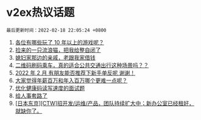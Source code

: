 # v2ex热议话题

`最后更新时间：2022-02-18 22:05:24 +0800`

1. [各位有哪些玩了 10 年以上的游戏呢？](https://www.v2ex.com/t/834816)
1. [捡来的一只流浪猫，把我给整自闭了](https://www.v2ex.com/t/834675)
1. [媳妇家那边的亲戚，老跟我家借钱](https://www.v2ex.com/t/834774)
1. [二维码刷码乘车，真的适合公共交通出行这种场景吗？？](https://www.v2ex.com/t/834736)
1. [2022 年 2 月 有朋友能否推荐下新手单反呢 谢谢！](https://www.v2ex.com/t/834680)
1. [大家觉得年薪百万和年入百万哪个更难一点呢？](https://www.v2ex.com/t/834719)
1. [优化健康码读写速度的面试题](https://www.v2ex.com/t/834691)
1. [给人事套路了](https://www.v2ex.com/t/834641)
1. [[日本东京][CTW]招开发/运维/产品，团队持续扩大中；新办公室已经租好，就缺你了。](https://www.v2ex.com/t/834699)

